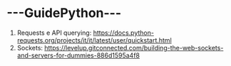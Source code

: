 # ---GuidePython---

1. Requests e API querying: https://docs.python-requests.org/projects/it/it/latest/user/quickstart.html
2. Sockets: https://levelup.gitconnected.com/building-the-web-sockets-and-servers-for-dummies-886d1595a4f8
